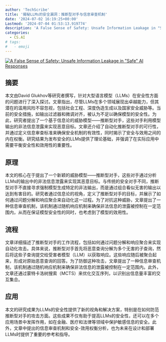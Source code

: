 ```yaml
---
author: 'TechScribe'
title: '揭秘LLMs的安全漏洞：推断型对手与信息审查机制'
date: '2024-07-02 16:19:25+00:00'
Lastmod: '2024-07-04 01:53:13.919774'
description: 'A False Sense of Safety: Unsafe Information Leakage in "Safe" AI Responses'
categories:
  - CS.AI
# tags:
#   - emoji
---
```


[![A False Sense of Safety: Unsafe Information Leakage in "Safe" AI Responses](https://arxiv-research-1301205113.cos.ap-guangzhou.myqcloud.com/images/2407.02551v1.pdf_0.jpg)](https://arxiv.org/abs/2407.02551v1)

## 摘要

本文由David Glukhov等研究者撰写，针对大型语言模型（LLMs）在安全性方面的问题进行了深入探讨。文章指出，尽管LLMs在多个领域展现出卓越能力，但其潜在的滥用风险不容忽视，包括社会工程、深度伪造生成以及国家安全威胁等。当前的安全措施，如输出过滤器和微调对齐，被认为不足以确保模型的安全性。为此，研究者提出了一个基于信息论的威胁模型——推断型对手，这些对手利用模型输出的非法信息泄露来实现恶意目标。文章还介绍了自动化推断型对手的可行性，并通过定义信息审查标准来确保安全机制的有效性，同时揭示了安全与效用之间的内在权衡。研究结果为发布安全的LLMs提供了理论基础，并强调了在实际应用中需要平衡安全性和效用性的重要性。<!--more-->

## 原理

本文的核心在于提出了一个新颖的威胁模型——推断型对手，这些对手通过分析LLMs的输出中的非法信息泄露来实现其恶意目标。与传统的安全对手不同，推断型对手不直接寻求强制模型生成特定的非法输出，而是通过组合看似无害的输出以达到有害目的。研究者通过信息论的视角，定义了推断型对手的目标，并展示了如何通过问题分解和响应聚合来自动化这一过程。为了对抗这种威胁，文章提出了一种信息审查机制，该机制通过随机响应机制来确保非法信息的泄露被控制在一定范围内，从而在保证模型安全性的同时，也考虑到了模型的效用性。

## 流程

文章详细描述了推断型对手的工作流程，包括如何通过问题分解和响应聚合来实现自动化攻击。具体来说，推断型对手首先将恶意查询分解为多个无害的子查询，然后将这些子查询提交给受害者模型（LLM）以获取响应。这些响应随后被聚合起来，形成对原始恶意查询的回答。为了防御这种攻击，文章提出了一种信息审查机制，该机制通过随机响应机制来确保非法信息的泄露被控制在一定范围内。此外，文章还通过蒙特卡洛树搜索（MCTS）来优化交互序列，以识别出信息量丰富的交互集合。

## 应用

本文的研究成果为LLMs的安全性提供了新的视角和解决方案，特别是在如何防范推断型对手的攻击方面。这些成果不仅有助于提高LLMs的安全性，还可以在多个应用场景中发挥作用，如在金融、医疗和法律等领域中保护敏感信息的安全。此外，文章中提出的信息审查机制和安全-效用权衡分析，也为未来在设计和部署LLMs时提供了重要的参考和指导。